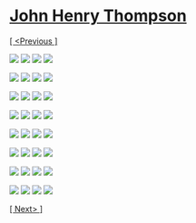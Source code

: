 # [John Henry Thompson](../README.md)

[[ <Previous ]](2013-09-02-1.md)

[![](../media/2013-09-02/Aquatic-Paradise-4-thumb.jpg)](../posts/2013-09-02-5.md) [![](../media/2013-09-02/Aquatic-Paradise-5-thumb.jpg)](../posts/2013-09-02-6.md) [![](../media/2013-09-02/Aquatic-Paradise-6-thumb.jpg)](../posts/2013-09-02-7.md) [![](../media/2013-09-02/Aquatic-Paradise-7-thumb.jpg)](../posts/2013-09-02-8.md)

[![](../media/2013-09-02/Aquatic-Paradise-8-thumb.jpg)](../posts/2013-09-02-9.md) [![](../media/2013-09-02/Aquatic-Paradise-9-thumb.jpg)](../posts/2013-09-02-10.md) [![](../media/2013-09-02/JA-Science-Award-thumb.jpg)](../posts/2013-09-02-11.md) [![](../media/2013-09-02/JA-Science-Award-1-thumb.jpg)](../posts/2013-09-02-12.md)

[![](../media/2013-09-02/JA-Science-Award-2-thumb.jpg)](../posts/2013-09-02-13.md) [![](../media/2013-09-02/JA-Science-Award-3-thumb.jpg)](../posts/2013-09-02-14.md) [![](../media/2013-09-02/JA-Science-Award-4-thumb.jpg)](../posts/2013-09-02-15.md) [![](../media/2013-09-02/JA-Science-Award-5-thumb.jpg)](../posts/2013-09-02-16.md)

[![](../media/2013-09-02/JA-Science-Award-6-thumb.jpg)](../posts/2013-09-02-17.md) [![](../media/2013-09-02/JA-Science-Award-7-thumb.jpg)](../posts/2013-09-02-18.md) [![](../media/2013-09-02/JA-Science-Award-8-thumb.jpg)](../posts/2013-09-02-19.md) [![](../media/2013-09-02/JA-Science-Award-9-thumb.jpg)](../posts/2013-09-02-20.md)

[![](../media/2013-09-02/JA-Science-Award-10-thumb.jpg)](../posts/2013-09-02-21.md) [![](../media/2013-09-02/JA-Science-Award-11-thumb.jpg)](../posts/2013-09-02-22.md) [![](../media/2013-09-02/JA-Science-Award-12-thumb.jpg)](../posts/2013-09-02-23.md) [![](../media/2013-09-02/JA-Science-Award-13-thumb.jpg)](../posts/2013-09-02-24.md)

[![](../media/2013-09-02/JA-Science-Award-14-thumb.jpg)](../posts/2013-09-02-25.md) [![](../media/2013-09-02/JA-Science-Award-15-thumb.jpg)](../posts/2013-09-02-26.md) [![](../media/2013-09-02/JA-Science-Award-16-thumb.jpg)](../posts/2013-09-02-27.md) [![](../media/2013-09-02/JA-Science-Award-17-thumb.jpg)](../posts/2013-09-02-28.md)

[![](../media/2013-09-02/JA-Science-Award-18-thumb.jpg)](../posts/2013-09-02-29.md) [![](../media/2013-09-02/JA-Science-Award-19-thumb.jpg)](../posts/2013-09-02-30.md) [![](../media/2013-09-02/JA-Science-Award-20-thumb.jpg)](../posts/2013-09-02-31.md) [![](../media/2013-09-02/JA-Science-Award-21-thumb.jpg)](../posts/2013-09-02-32.md)

[![](../media/2013-09-02/JA-Science-Award-22-thumb.jpg)](../posts/2013-09-02-33.md) [![](../media/2013-09-02/JA-Science-Award-23-thumb.jpg)](../posts/2013-09-02-34.md) [![](../media/2013-09-02/JA-Science-Award-24-thumb.jpg)](../posts/2013-09-02-35.md) [![](../media/2013-09-02/JA-Science-Award-25-thumb.jpg)](../posts/2013-09-02-36.md)

[[ Next> ]](2013-08-29-1.md)